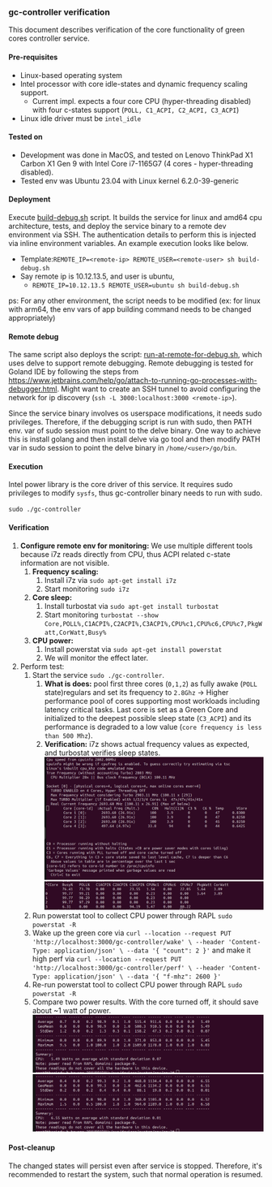 ### gc-controller verification

This document describes verification of the core functionality of green cores controller service.

#### Pre-requisites
- Linux-based operating system
- Intel processor with core idle-states and dynamic frequency scaling support.
    - Current impl. expects a four core CPU (hyper-threading disabled) with four c-states support (`POLL, C1_ACPI, C2_ACPI, C3_ACPI`)
- Linux idle driver must be `intel_idle`

#### Tested on
- Development was done in MacOS, and tested on Lenovo ThinkPad X1 Carbon X1 Gen 9 with Intel Core i7-1165G7 
(4 cores - hyper-threading disabled).
- Tested env was Ubuntu 23.04 with Linux kernel 6.2.0-39-generic

#### Deployment

Execute [build-debug.sh](../build-debug.sh) script. It builds the service for linux and amd64 cpu architecture, tests, 
and deploy the service binary to a remote dev 
environment via SSH. The authentication details to perform this is injected via inline environment variables. An
example execution looks like below.

- Template:`REMOTE_IP=<remote-ip> REMOTE_USER=<remote-user> sh build-debug.sh`
- Say remote ip is 10.12.13.5, and user is ubuntu,
    - `REMOTE_IP=10.12.13.5 REMOTE_USER=ubuntu sh build-debug.sh` 

ps: For any other environment, the script needs to be modified (ex: for linux with arm64, the
env vars of app building command needs to be changed appropriately)

#### Remote debug

The same script also deploys the script: [run-at-remote-for-debug.sh](../run-at-remote-for-debug.sh), which 
uses delve to support remote debugging. Remote debugging is tested for Goland IDE by following the steps from
https://www.jetbrains.com/help/go/attach-to-running-go-processes-with-debugger.html. Might want to create an SSH tunnel
to avoid configuring the network for ip discovery (`ssh -L 3000:localhost:3000 <remote-ip>`).

Since the service binary involves os userspace modifications, it needs sudo privileges. Therefore, if the debugging
script is run with sudo, then PATH env. var of sudo session must point to the delve binary. One way to achieve this is
install golang and then install delve via go tool and then modify PATH var in sudo session to point the delve binary
in `/home/<user>/go/bin`.

#### Execution

Intel power library is the core driver of this service. It requires sudo privileges to modify `sysfs`, thus gc-controller 
binary needs to run with sudo.

`sudo ./gc-controller`

#### Verification

1. **Configure remote env for monitoring:** We use multiple different tools because i7z reads directly from CPU, thus ACPI related c-state 
information are not visible. 
   1. **Frequency scaling:** 
      1. Install i7z via `sudo apt-get install i7z`
      2. Start monitoring `sudo i7z`
   2. **Core sleep:**
      1. Install turbostat via `sudo apt-get install turbostat`
      2. Start monitoring `turbostat --show Core,POLL%,C1ACPI%,C2ACPI%,C3ACPI%,CPU%c1,CPU%c6,CPU%c7,PkgWatt,CorWatt,Busy%`
   3. **CPU power:**
      1. Install powerstat via `sudo apt-get install powerstat`
      2. We will monitor the effect later.
2. Perform test:
   1. Start the service `sudo ./gc-controller`. 
      1. **What is does:** pool first three cores (`0,1,2`) as fully awake (`POLL` state)regulars and set its frequency to `2.8Ghz` -> Higher 
      performance pool of cores supporting most workloads including latency critical tasks. Last core is set as a 
      Green Core and initialized to the deepest possible sleep state (`C3_ACPI`) and its performance is degraded to 
      a low value (`core frequency is less than 500 Mhz`).
      2. **Verification:** i7z shows actual frequency values as expected, and turbostat verifies sleep states. 
![perf-states-verification.png](perf-states-verification.png)
![c-states-verification.png](c-states-verification.png)
   2. Run powerstat tool to collect CPU power through RAPL `sudo powerstat -R`
   3. Wake up the green core via `curl --location --request PUT 'http://localhost:3000/gc-controller/wake' \
      --header 'Content-Type: application/json' \
      --data '{
      "count": 2
      }'` and make it high perf via `curl --location --request PUT 'http://localhost:3000/gc-controller/perf' \
      --header 'Content-Type: application/json' \
      --data '{
      "f-mhz": 2600
      }'`
   4. Re-run powerstat tool to collect CPU power through RAPL `sudo powerstat -R`
   5. Compare two power results. With the core turned off, it should save about ~1 watt of power.
   ![power-verification-pre.png](power-verification-pre.png)
   ![power-verification-post.png](power-verification-post.png)
#### Post-cleanup

The changed states will persist even after service is stopped. Therefore, it's recommended to restart the system, such
that normal operation is resumed.
